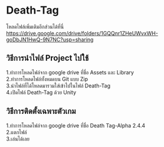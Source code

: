 # Death-Tag


โหลดไฟล์เพิ่มเติมอีกส่วนได้ที่นี่ https://drive.google.com/drive/folders/1GQQnr1ZHeUWvxWH-goDbJN1HwQ-9N7NC?usp=sharing <br />


## วิธีการนำไฟล์ Project ไปใช้<br />

1.ทำการโหลดไฟล์จาก google drive ที่ชื่อ Assets และ Library<br />
2.ทำการโหลดไฟล์ทั้งหมดบน Git แบบ Zip<br />
3.นำไฟล์ที่ได้โหลดมารวมใส่เข้าไปในไฟล์ Death-Tag<br />
4.เปิดไฟล์ Death-Tag ด้วย Unity <br />

## วิธีการติดตั้งเฉพาะตัวเกม<br />

1.ทำการโหลดไฟล์จาก google drive ที่ชื่อ Death Tag-Alpha 2.4.4<br />
2.แตกไฟล์ <br />
3.เล่นได้เลย<br />
